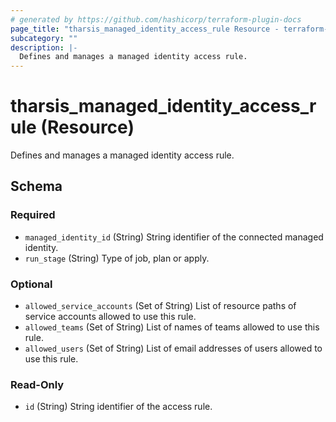 ```yaml
---
# generated by https://github.com/hashicorp/terraform-plugin-docs
page_title: "tharsis_managed_identity_access_rule Resource - terraform-provider-tharsis"
subcategory: ""
description: |-
  Defines and manages a managed identity access rule.
---
```


# tharsis_managed_identity_access_rule (Resource)

Defines and manages a managed identity access rule.



<!-- schema generated by tfplugindocs -->
## Schema

### Required

- `managed_identity_id` (String) String identifier of the connected managed identity.
- `run_stage` (String) Type of job, plan or apply.

### Optional

- `allowed_service_accounts` (Set of String) List of resource paths of service accounts allowed to use this rule.
- `allowed_teams` (Set of String) List of names of teams allowed to use this rule.
- `allowed_users` (Set of String) List of email addresses of users allowed to use this rule.

### Read-Only

- `id` (String) String identifier of the access rule.


